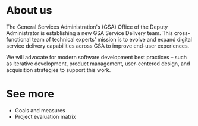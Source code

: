 # About us
The General Services Administration's (GSA) Office of the Deputy Administrator is establishing a new GSA Service Delivery team. This cross-functional team of technical experts' mission is to evolve and expand digital service delivery capabilities across GSA to improve end-user experiences.

We will advocate for modern software development best practices – such as iterative development, product management, user-centered design, and acquisition strategies to support this work.

# See more
- Goals and measures
- Project evaluation matrix
